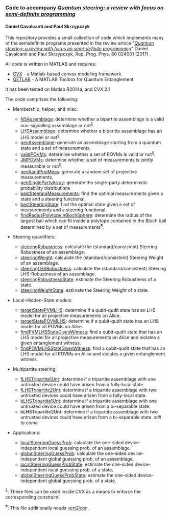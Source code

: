 ### Code to accompany *[Quantum steering: a review with focus on semi-definite programming](https://doi.org/10.1088/1361-6633/80/2/024001)*
#### Daniel Cavalcanti and Paul Skrzypczyk

This repository provides a small collection of code which implements many of the semidefinite programs presented in the review article "*[Quantum steering: a review with focus on semi-definite programming](https://doi.org/10.1088/1361-6633/80/2/024001)*" Daniel Cavalcanti and Paul Skrzypczyk, Rep. Prog. Phys. 80 024001 (2017) .

All code is written in MATLAB and requires:
- [CVX](http://cvxr.com/) - a Matlab-based convex modeling framework
- [QETLAB](http://www.qetlab.com/) - A MATLAB Toolbox for Quantum Entanglement

It has been tested on Matlab R2014a, and CVX 2.1 

The code comprises the following:

- Membership, helper, and misc:
  - [NSAssemblage](https://github.com/paulskrzypczyk/steeringreview/blob/master/NSAssemblage.m): determine whether a bipartite assemblage is a valid non-signalling assemblage or not<sup>§</sup>.
  - [LHSAssemblage](https://github.com/paulskrzypczyk/steeringreview/blob/master/LHSAssemblage.m): determine whether a biparitte assemblage has an LHS model or not<sup>§</sup>.
  - [genAssemblage](https://github.com/paulskrzypczyk/steeringreview/blob/master/genAssemblage.m): generate an assemblage starting from a quantum state and a set of measurements.
  - [validPOVMs](https://github.com/paulskrzypczyk/steeringreview/blob/master/validPOVMs.m): determine whether a set of POVMs is valid or not<sup>§</sup>.
  - [JMPOVMs](https://github.com/paulskrzypczyk/steeringreview/blob/master/JMPOVMs.m): determine whether a set of measurements is jointly measurable or not<sup>§</sup>.
  - [genRandProjMeas](https://github.com/paulskrzypczyk/steeringreview/blob/master/genRandProjMeas.m): generate a random set of projective measurements.
  - [genSinglePartyArray](https://github.com/paulskrzypczyk/steeringreview/blob/master/genSinglePartyArray.m): generate the single-party determinstic probability distributions
  - [bestSteeringMeasurements](https://github.com/paulskrzypczyk/steeringreview/blob/master/bestSteeringMeasurements.m): find the optimal measurements given a state and a steering functional.
  - [bestSteeringState](https://github.com/paulskrzypczyk/steeringreview/blob/master/bestSteeringState.m): find the optimal state given a set of measurements and a steering functional.
  - [findRadiusPolytopeInBlochSphere](https://github.com/paulskrzypczyk/steeringreview/blob/master/findRadiusPolytopeInBlochSphere.m): determine the radius of the largest ball which can fit inside a polytope contained in the Bloch ball determined by a set of measurements<sup>¶</sup>.

- Steering quantifiers:
  - [steeringRobustness](https://github.com/paulskrzypczyk/steeringreview/blob/master/steeringRobustness.m): calculate the (standard/consistent) Steering Robustness of an assemblage.
  - [steeringWeight](https://github.com/paulskrzypczyk/steeringreview/blob/master/steeringWeight.m): calculate the (standard/consistent) Steering Weight of an assemblage.
  - [steeringLHSRobustness](https://github.com/paulskrzypczyk/steeringreview/blob/master/steeringLHSRobustness.m): calculate the (standard/consistent) Steering LHS-Robustness of an assemblage.
  - [steeringRobustnessState](https://github.com/paulskrzypczyk/steeringreview/blob/master/steeringRobustnessState.m): estimate the Steering Robustness of a state.
  - [steeringWeightState](https://github.com/paulskrzypczyk/steeringreview/blob/master/steeringWeightState.m): estimate the Steering Weight of a state.

- Local-Hidden-State models:
  - [targetStatePVMLHS](https://github.com/paulskrzypczyk/steeringreview/blob/master/targetStatePVMLHS.m): determine if a qubit-qudit state has an LHS model for all projective measurements on Alice.
  - [targetStatePOVMLHS](https://github.com/paulskrzypczyk/steeringreview/blob/master/targetStatePOVMLHS.m): determine if a qubit-qudit state has an LHS model for all POVMs on Alice.
  - [findPVMLHSStateGivenWitness](https://github.com/paulskrzypczyk/steeringreview/blob/master/findPVMLHSStateGivenWitness.m): find a qubit-qudit state that has an LHS model for all projective measurements on Alice and violates a given entanglement witness.
  - [findPOVMLHSStateGivenWitness](https://github.com/paulskrzypczyk/steeringreview/blob/master/findPOVMLHSStateGivenWitness.m): find a qubit-qudit state that has an LHS model for all POVMs on Alice and violates a given entanglement witness.  

- Multipartite steering:
  - [fLHSTripartite1Unt](https://github.com/paulskrzypczyk/steeringreview/blob/master/fLHSTripartite1Unt.m): determine if a tripartite assemblage with one untrusted device could have arisen from a fully-local state.
  - [fLHSTripartite2Unt](https://github.com/paulskrzypczyk/steeringreview/blob/master/fLHSTripartite2Unt.m): determine if a tripartite assemblage with two untrusted devices could have arisen from a fully-local state.
  - [bLHSTripartite1Unt](https://github.com/paulskrzypczyk/steeringreview/blob/master/bLHSTripartite1Unt.m): determine if a tripartite assemblage with one untrusted device could have arisen from a bi-separable state.
  - ~~bLHSTripartite2Unt~~: determine if a tripartite assemblage with two untrusted devices could have arisen from a bi-separable state. *still to come*

- Applications:
  - [localSteeringGuessProb](https://github.com/paulskrzypczyk/steeringreview/blob/master/localSteeringGuessProb.m): calculate the one-sided device-independent local guessing prob. of an assemblage.
  - [globalSteeringGuessProb](https://github.com/paulskrzypczyk/steeringreview/blob/master/globalSteeringGuessProb.m): calculate the one-sided device-independent global guessing prob. of an assemblage. 
  - [localSteeringGuessProbState](https://github.com/paulskrzypczyk/steeringreview/blob/master/localSteeringGuessProbState.m): estimate the one-sided device-independent local guessing prob. of a state.
  - [globalSteeringGuessProbState](https://github.com/paulskrzypczyk/steeringreview/blob/master/globalSteeringGuessProb.m): estimate the one-sided device-independent global guessing prob. of a state. 

<sup>§</sup>: These files can be used inside CVX as a means to enforce the corresponding constraint. 

<sup>¶</sup>: This file additionally needs [vert2lcon](http://www.mathworks.com/matlabcentral/fileexchange/30892).
